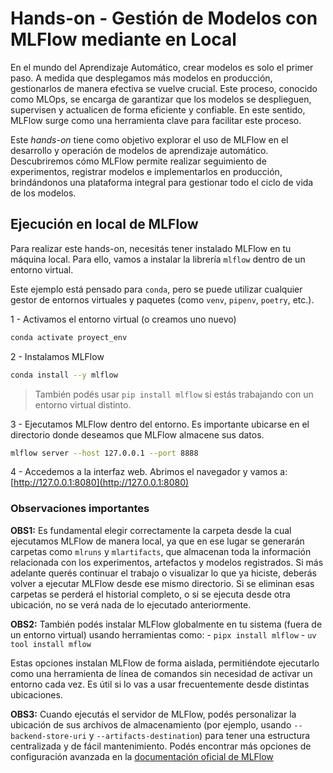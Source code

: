 # Hands-on - Gestión de Modelos con MLFlow mediante en Local

En el mundo del Aprendizaje Automático, crear modelos es solo el primer paso. A medida que desplegamos más modelos en producción, gestionarlos de manera efectiva se vuelve crucial. Este proceso, conocido como MLOps, se encarga de garantizar que los modelos se desplieguen, supervisen y actualicen de forma eficiente y confiable. En este sentido, MLFlow surge como una herramienta clave para facilitar este proceso.

Este *hands-on* tiene como objetivo explorar el uso de MLFlow en el desarrollo y operación de modelos de aprendizaje automático. Descubriremos cómo MLFlow permite realizar seguimiento de experimentos, registrar modelos e implementarlos en producción, brindándonos una plataforma integral para gestionar todo el ciclo de vida de los modelos.

## Ejecución en local de MLFlow

Para realizar este hands-on, necesitás tener instalado MLFlow en tu máquina local. Para ello, vamos a instalar la librería `mlflow` dentro de un entorno virtual.

Este ejemplo está pensado para `conda`, pero se puede utilizar cualquier gestor de entornos virtuales y paquetes (como `venv`, `pipenv`, `poetry`, etc.).

1 - Activamos el entorno virtual (o creamos uno nuevo)

```Bash
conda activate proyect_env
```

2 - Instalamos MLFlow

```Bash
conda install --y mlflow
```

> También podés usar `pip install mlflow` si estás trabajando con un entorno virtual distinto.

3 - Ejecutamos MLFlow dentro del entorno. Es importante ubicarse en el directorio donde deseamos que MLFlow almacene sus datos.
```Bash
mlflow server --host 127.0.0.1 --port 8888
```

4 - Accedemos a la interfaz web. Abrimos el navegador y vamos a: [http://127.0.0.1:8080](http://127.0.0.1:8080)

### Observaciones importantes

**OBS1:** Es fundamental elegir correctamente la carpeta desde la cual ejecutamos MLFlow de manera local, ya que en ese lugar se generarán carpetas como `mlruns` y `mlartifacts`, que almacenan toda la información relacionada con los experimentos, artefactos y modelos registrados. Si más adelante querés continuar el trabajo o visualizar lo que ya hiciste, deberás volver a ejecutar MLFlow desde ese mismo directorio. Si se eliminan esas carpetas se perderá el historial completo, o si se ejecuta desde otra ubicación, no se verá nada de lo ejecutado anteriormente.

**OBS2:** También podés instalar MLFlow globalmente en tu sistema (fuera de un entorno virtual) usando herramientas como:
    - `pipx install mlflow`
    - `uv tool install mflow`

Estas opciones instalan MLFlow de forma aislada, permitiéndote ejecutarlo como una herramienta de línea de comandos sin necesidad de activar un entorno cada vez. Es útil si lo vas a usar frecuentemente desde distintas ubicaciones.

**OBS3:** Cuando ejecutás el servidor de MLFlow, podés personalizar la ubicación de sus archivos de almacenamiento (por ejemplo, usando `--backend-store-uri` y `--artifacts-destination`) para tener una estructura centralizada y de fácil mantenimiento. Podés encontrar más opciones de configuración avanzada en la [documentación oficial de MLFlow](https://mlflow.org/docs/latest/cli.html#mlflow-server)